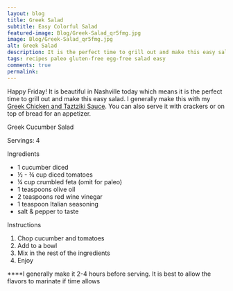 ```yaml
---
layout: blog
title: Greek Salad
subtitle: Easy Colorful Salad
featured-image: Blog/Greek-Salad_qr5fmg.jpg
image: Blog/Greek-Salad_qr5fmg.jpg
alt: Greek Salad
description: It is the perfect time to grill out and make this easy salad. I generally make this with my Greek Chicken and Tzatziki sauce.
tags: recipes paleo gluten-free egg-free salad easy
comments: true
permalink:
---
```

Happy Friday! It is beautiful in Nashville today which means it is the perfect time to grill out and make this easy salad. I generally make this with my [Greek Chicken and Taztziki Sauce](/2020/04/03/Greek-Tzatziki). You can also serve it with crackers or on top of bread for an appetizer.

Greek Cucumber Salad

Servings: 4

Ingredients

* 1 cucumber diced
* ½ - ¾ cup diced tomatoes
* ¼ cup crumbled feta (omit for paleo)
* 1 teaspoons olive oil
* 2 teaspoons red wine vinegar
* 1 teaspoon Italian seasoning
* salt & pepper to taste

Instructions
1. Chop cucumber and tomatoes
2. Add to a bowl
3. Mix in the rest of the ingredients
4. Enjoy

****I generally make it 2-4 hours before serving. It is best to allow the flavors to marinate if time allows

